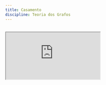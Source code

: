 ```yaml
---
title: Casamento
discipline: Teoria dos Grafos
---
```


<br>

<iframe src="https://drive.google.com/file/d/1wuNwKbIY97QPNNN7MfhhHRth_jdocdhJ/preview"  allow="autoplay"></iframe>


